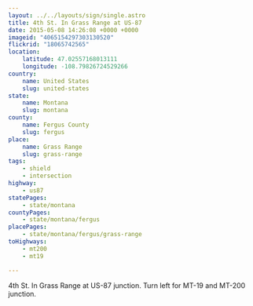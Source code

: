 ```yaml
---
layout: ../../layouts/sign/single.astro
title: 4th St. In Grass Range at US-87
date: 2015-05-08 14:26:08 +0000 +0000
imageid: "4065154297303130520"
flickrid: "18065742565"
location:
    latitude: 47.02557168013111
    longitude: -108.79826724529266
country:
    name: United States
    slug: united-states
state:
    name: Montana
    slug: montana
county:
    name: Fergus County
    slug: fergus
place:
    name: Grass Range
    slug: grass-range
tags:
    - shield
    - intersection
highway:
    - us87
statePages:
    - state/montana
countyPages:
    - state/montana/fergus
placePages:
    - state/montana/fergus/grass-range
toHighways:
    - mt200
    - mt19

---
```

4th St. In Grass Range at US-87 junction.  Turn left for MT-19 and MT-200 junction.